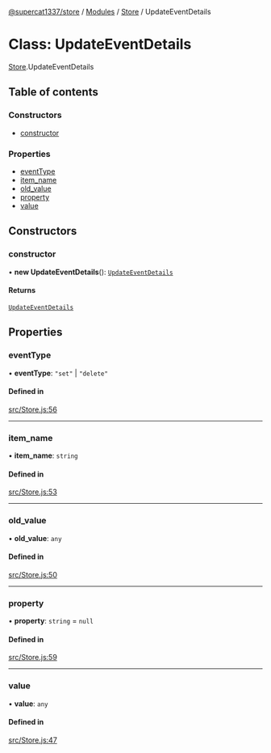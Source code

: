 [@supercat1337/store](../README.md) / [Modules](../modules.md) / [Store](../modules/Store.md) / UpdateEventDetails

# Class: UpdateEventDetails

[Store](../modules/Store.md).UpdateEventDetails

## Table of contents

### Constructors

- [constructor](Store.UpdateEventDetails.md#constructor)

### Properties

- [eventType](Store.UpdateEventDetails.md#eventtype)
- [item\_name](Store.UpdateEventDetails.md#item_name)
- [old\_value](Store.UpdateEventDetails.md#old_value)
- [property](Store.UpdateEventDetails.md#property)
- [value](Store.UpdateEventDetails.md#value)

## Constructors

### constructor

• **new UpdateEventDetails**(): [`UpdateEventDetails`](Store.UpdateEventDetails.md)

#### Returns

[`UpdateEventDetails`](Store.UpdateEventDetails.md)

## Properties

### eventType

• **eventType**: ``"set"`` \| ``"delete"``

#### Defined in

[src/Store.js:56](https://github.com/supercat911/store/blob/2bc1135d31cfb9ad41014a33c4d89d2ac76aee48/src/Store.js#L56)

___

### item\_name

• **item\_name**: `string`

#### Defined in

[src/Store.js:53](https://github.com/supercat911/store/blob/2bc1135d31cfb9ad41014a33c4d89d2ac76aee48/src/Store.js#L53)

___

### old\_value

• **old\_value**: `any`

#### Defined in

[src/Store.js:50](https://github.com/supercat911/store/blob/2bc1135d31cfb9ad41014a33c4d89d2ac76aee48/src/Store.js#L50)

___

### property

• **property**: `string` = `null`

#### Defined in

[src/Store.js:59](https://github.com/supercat911/store/blob/2bc1135d31cfb9ad41014a33c4d89d2ac76aee48/src/Store.js#L59)

___

### value

• **value**: `any`

#### Defined in

[src/Store.js:47](https://github.com/supercat911/store/blob/2bc1135d31cfb9ad41014a33c4d89d2ac76aee48/src/Store.js#L47)
